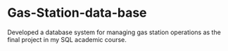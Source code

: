# Gas-Station-data-base
Developed a database system for managing gas station operations as the final project in my SQL academic course.
